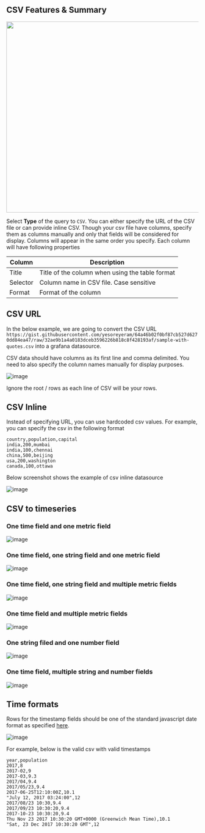 ## CSV Features & Summary

<p align="center">
    <img src="https://user-images.githubusercontent.com/153843/92716030-316a2b80-f356-11ea-956f-71683cea3e33.png" width="700" height="500"></img>
</p>

Select **Type** of the query to `CSV`. You can either specify the URL of the CSV file or can provide inline CSV. Though your csv file have columns, specify them as columns manually and only that fields will be considered for display. Columns will appear in the same order you specify. Each column will have following properties

| Column | Description |
|--------|-------------|
| Title  | Title of the column when using the table format |
| Selector | Column name in CSV file. Case sensitive |
| Format | Format of the column |

## CSV URL

In the below example, we are going to convert the CSV URL `https://gist.githubusercontent.com/yesoreyeram/64a46b02f0bf87cb527d6270dd84ea47/raw/32ae9b1a4a0183dceb3596226b818c8f428193af/sample-with-quotes.csv` into a grafana datasource.

CSV data should have columns as its first line and comma delimited. You need to also specify the column names manually for display purposes. 

![image](https://user-images.githubusercontent.com/153843/92382040-d8a35480-f103-11ea-8ff8-48c7ca211062.png)

Ignore the root / rows as each line of CSV will be your rows. 

## CSV Inline

Instead of specifying URL, you can use hardcoded csv values. For example, you can specify the csv in the following format

```
country,population,capital
india,200,mumbai
india,100,chennai
china,500,beijing
usa,200,washington
canada,100,ottawa
```

Below screenshot shows the example of csv inline datasource

![image](https://user-images.githubusercontent.com/153843/92571108-9e0ff800-f27a-11ea-9fe9-9f9dcbd7125a.png)

## CSV to timeseries

### One time field and one metric field


![image](https://user-images.githubusercontent.com/153843/92711761-b81c0a00-f350-11ea-9e57-30982f9322fe.png)

### One time field, one string field and one metric field


![image](https://user-images.githubusercontent.com/153843/92711827-c66a2600-f350-11ea-9941-4d8d03a5dc6c.png)

### One time field, one string field and multiple metric fields

![image](https://user-images.githubusercontent.com/153843/92711908-d84bc900-f350-11ea-94b8-7a02f98ff3ab.png)

### One time field and multiple metric fields

![image](https://user-images.githubusercontent.com/153843/92711942-e568b800-f350-11ea-8191-4e8f493f1ec1.png)

### One string filed and one number field

![image](https://user-images.githubusercontent.com/153843/92711986-f3b6d400-f350-11ea-97f8-fae28f44e8ec.png)

### One time field, multiple string and number fields

![image](https://user-images.githubusercontent.com/153843/92713171-8dcb4c00-f352-11ea-9050-6757fbbe3158.png)

## Time formats

Rows for the timestamp fields should be one of the standard javascript date format as specified [here](https://developer.mozilla.org/en-US/docs/Web/JavaScript/Reference/Global_Objects/Date/Date).

![image](https://user-images.githubusercontent.com/153843/92720934-3d0d2080-f35d-11ea-93e3-c1ff46d4ea59.png)

For example, below is the valid csv with valid timestamps

```
year,population
2017,8
2017-02,9
2017-03,9.3
2017/04,9.4
2017/05/23,9.4
2017-06-25T12:10:00Z,10.1
"July 12, 2017 03:24:00",12
2017/08/23 10:30,9.4
2017/09/23 10:30:20,9.4
2017-10-23 10:30:20,9.4
Thu Nov 23 2017 10:30:20 GMT+0000 (Greenwich Mean Time),10.1
"Sat, 23 Dec 2017 10:30:20 GMT",12
```